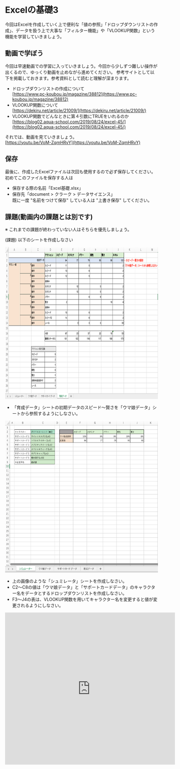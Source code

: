 # Excelの基礎3
今回はExcelを作成していく上で便利な「値の参照」「ドロップダウンリストの作成」、データを扱う上で大事な「フィルター機能」や「VLOOKUP関数」という機能を学習していきましょう。

## 動画で学ぼう
今回は早速動画での学習に入っていきましょう。今回から少しずつ難しい操作が出くるので、ゆっくり動画を止めながら進めてください。
  参考サイトとして以下を掲載しておきます。参考資料として読むと理解が深まります。<br>
    
  - ドロップダウンリストの作成について<br>
    [https://www.pc-koubou.jp/magazine/38812](https://www.pc-koubou.jp/magazine/38812)<br>
  - VLOOKUP関数について<br>
    [https://dekiru.net/article/21009/](https://dekiru.net/article/21009/)<br>
  - VLOOKUP関数でどんなときに第４引数にTRUEをいれるのか<br>
    [https://blog02.aqua-school.com/2019/08/24/excel-45/](https://blog02.aqua-school.com/2019/08/24/excel-45/)

それでは、動画を見ていきましょう。<br>
[https://youtu.be/VoM-ZqmHRvY](https://youtu.be/VoM-ZqmHRvY)


## 保存
最後に、作成したExcelファイルは次回も使用するので必ず保存してください。
初めてこのファイルを保存する人は
- 保存する際の名前「Excel基礎.xlsx」
- 保存先「document > クラーク > データサイエンス」<br>
既に一度 "名前をつけて保存" している人は "上書き保存" してください。


## 課題(動画内の課題とは別です)
  ※ これまでの課題が終わっていない人はそちらを優先しましょう。<br>

  (課題) 以下のシートを作成しなさい<br>

<img src="../images/excel3_practice1.png" height="500"><br>

- 「育成データ」シートの初期データのスピード〜賢さを「ウマ娘データ」シートから参照するようにしなさい。<br>


<img src="../images/excel3_practice2.png" height="500"><br>

- 上の画像のような「シュミレータ」シートを作成しなさい。<br>
- C2〜C8の値は「ウマ娘データ」と「サポートカードデータ」のキャラクター名をデータとするドロップダウンリストを作成しなさい。<br>
- F3〜J4の表は、VLOOKUP関数を用いてキャラクター名を変更すると値が変更されるようにしなさい。<br>

<iframe width="560" height="500" src="https://www.youtube.com/embed/RDgteDS4hGk" title="YouTube video player" frameborder="0" allow="accelerometer; autoplay; clipboard-write; encrypted-media; gyroscope; picture-in-picture" allowfullscreen></iframe><br>

